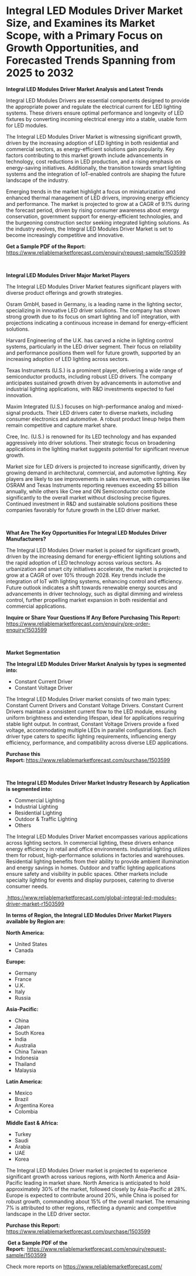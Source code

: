<p><h1>Integral LED Modules Driver Market Size, and Examines its Market Scope, with a Primary Focus on Growth Opportunities, and Forecasted Trends Spanning from 2025 to 2032</h1></p><p><strong>Integral LED Modules Driver Market Analysis and Latest Trends</strong></p>
<p><p>Integral LED Modules Drivers are essential components designed to provide the appropriate power and regulate the electrical current for LED lighting systems. These drivers ensure optimal performance and longevity of LED fixtures by converting incoming electrical energy into a stable, usable form for LED modules. </p><p>The Integral LED Modules Driver Market is witnessing significant growth, driven by the increasing adoption of LED lighting in both residential and commercial sectors, as energy-efficient solutions gain popularity. Key factors contributing to this market growth include advancements in technology, cost reductions in LED production, and a rising emphasis on energy-saving initiatives. Additionally, the transition towards smart lighting systems and the integration of IoT-enabled controls are shaping the future landscape of the industry. </p><p>Emerging trends in the market highlight a focus on miniaturization and enhanced thermal management of LED drivers, improving energy efficiency and performance. The market is projected to grow at a CAGR of 9.1% during the forecast period, driven by rising consumer awareness about energy conservation, government support for energy-efficient technologies, and the burgeoning construction sector seeking integrated lighting solutions. As the industry evolves, the Integral LED Modules Driver Market is set to become increasingly competitive and innovative.</p></p>
<p><strong>Get a Sample PDF of the Report:&nbsp;</strong> <a href="https://www.reliablemarketforecast.com/enquiry/request-sample/1503599?utm_campaign=2750&utm_medium=2&utm_source=Github&utm_content=ia&utm_term=23032025&utm_id=integral-led-modules-driver">https://www.reliablemarketforecast.com/enquiry/request-sample/1503599</a></p>
<p>&nbsp;</p>
<p><strong>Integral LED Modules Driver Major Market Players</strong></p>
<p><p>The Integral LED Modules Driver Market features significant players with diverse product offerings and growth strategies. </p><p>Osram GmbH, based in Germany, is a leading name in the lighting sector, specializing in innovative LED driver solutions. The company has shown strong growth due to its focus on smart lighting and IoT integration, with projections indicating a continuous increase in demand for energy-efficient solutions.</p><p>Harvard Engineering of the U.K. has carved a niche in lighting control systems, particularly in the LED driver segment. Their focus on reliability and performance positions them well for future growth, supported by an increasing adoption of LED lighting across sectors.</p><p>Texas Instruments (U.S.) is a prominent player, delivering a wide range of semiconductor products, including robust LED drivers. The company anticipates sustained growth driven by advancements in automotive and industrial lighting applications, with R&D investments expected to fuel innovation.</p><p>Maxim Integrated (U.S.) focuses on high-performance analog and mixed-signal products. Their LED drivers cater to diverse markets, including consumer electronics and automotive. A robust product lineup helps them remain competitive and capture market share.</p><p>Cree, Inc. (U.S.) is renowned for its LED technology and has expanded aggressively into driver solutions. Their strategic focus on broadening applications in the lighting market suggests potential for significant revenue growth.</p><p>Market size for LED drivers is projected to increase significantly, driven by growing demand in architectural, commercial, and automotive lighting. Key players are likely to see improvements in sales revenue, with companies like OSRAM and Texas Instruments reporting revenues exceeding $5 billion annually, while others like Cree and ON Semiconductor contribute significantly to the overall market without disclosing precise figures. Continued investment in R&D and sustainable solutions positions these companies favorably for future growth in the LED driver market.</p></p>
<p>&nbsp;</p>
<p><strong>What Are The Key Opportunities For Integral LED Modules Driver Manufacturers?</strong></p>
<p><p>The Integral LED Modules Driver market is poised for significant growth, driven by the increasing demand for energy-efficient lighting solutions and the rapid adoption of LED technology across various sectors. As urbanization and smart city initiatives accelerate, the market is projected to grow at a CAGR of over 10% through 2028. Key trends include the integration of IoT with lighting systems, enhancing control and efficiency. Future outlook indicates a shift towards renewable energy sources and advancements in driver technology, such as digital dimming and wireless control, further propelling market expansion in both residential and commercial applications.</p></p>
<p><strong>Inquire or Share Your Questions If Any Before Purchasing This Report:</strong> <a href="https://www.reliablemarketforecast.com/enquiry/pre-order-enquiry/1503599?utm_campaign=2750&utm_medium=2&utm_source=Github&utm_content=ia&utm_term=23032025&utm_id=integral-led-modules-driver">https://www.reliablemarketforecast.com/enquiry/pre-order-enquiry/1503599</a></p>
<p>&nbsp;</p>
<p><strong>Market Segmentation</strong></p>
<p><strong>The Integral LED Modules Driver Market Analysis by types is segmented into:</strong></p>
<p><ul><li>Constant Current Driver</li><li>Constant Voltage Driver</li></ul></p>
<p><p>The Integral LED Modules Driver market consists of two main types: Constant Current Drivers and Constant Voltage Drivers. Constant Current Drivers maintain a consistent current flow to the LED module, ensuring uniform brightness and extending lifespan, ideal for applications requiring stable light output. In contrast, Constant Voltage Drivers provide a fixed voltage, accommodating multiple LEDs in parallel configurations. Each driver type caters to specific lighting requirements, influencing energy efficiency, performance, and compatibility across diverse LED applications.</p></p>
<p><strong>Purchase this Report:&nbsp;</strong><a href="https://www.reliablemarketforecast.com/purchase/1503599?utm_campaign=2750&utm_medium=2&utm_source=Github&utm_content=ia&utm_term=23032025&utm_id=integral-led-modules-driver">https://www.reliablemarketforecast.com/purchase/1503599</a></p>
<p>&nbsp;</p>
<p><strong>The Integral LED Modules Driver Market Industry Research by Application is segmented into:</strong></p>
<p><ul><li>Commercial Lighting</li><li>Industrial Lighting</li><li>Residential Lighting</li><li>Outdoor & Traffic Lighting</li><li>Others</li></ul></p>
<p><p>The Integral LED Modules Driver Market encompasses various applications across lighting sectors. In commercial lighting, these drivers enhance energy efficiency in retail and office environments. Industrial lighting utilizes them for robust, high-performance solutions in factories and warehouses. Residential lighting benefits from their ability to provide ambient illumination and energy savings in homes. Outdoor and traffic lighting applications ensure safety and visibility in public spaces. Other markets include specialty lighting for events and display purposes, catering to diverse consumer needs.</p></p>
<p><a href="https://www.reliablemarketforecast.com/global-integral-led-modules-driver-market-r1503599?utm_campaign=2750&utm_medium=2&utm_source=Github&utm_content=ia&utm_term=23032025&utm_id=integral-led-modules-driver">&nbsp;https://www.reliablemarketforecast.com/global-integral-led-modules-driver-market-r1503599</a></p>
<p><strong>In terms of Region, the Integral LED Modules Driver Market Players available by Region are:</strong></p>
<p>
    <p> <strong> North America: </strong>
        <ul>
            <li>United States</li>
            <li>Canada</li>
        </ul>
        </p> 
    <p> <strong> Europe: </strong>
        <ul>
            <li>Germany</li>
            <li>France</li>
            <li>U.K.</li>
            <li>Italy</li>
            <li>Russia</li>
        </ul>
        </p> 
    <p> <strong> Asia-Pacific: </strong>
        <ul>
            <li>China</li>
            <li>Japan</li>
            <li>South Korea</li>
            <li>India</li>
            <li>Australia</li>
            <li>China Taiwan</li>
            <li>Indonesia</li>
            <li>Thailand</li>
            <li>Malaysia</li>
        </ul>
        </p> 
    <p> <strong> Latin America: </strong>
        <ul>
            <li>Mexico</li>
            <li>Brazil</li>
            <li>Argentina Korea</li>
            <li>Colombia</li>
        </ul>
        </p> 
    <p> <strong> Middle East & Africa: </strong>
        <ul>
            <li>Turkey</li>
            <li>Saudi</li>
            <li>Arabia</li>
            <li>UAE</li>
            <li>Korea</li>
        </ul>
    </p>
    </p>
<p><p>The Integral LED Modules Driver market is projected to experience significant growth across various regions, with North America and Asia-Pacific leading in market share. North America is anticipated to hold approximately 30% of the market, followed closely by Asia-Pacific at 28%. Europe is expected to contribute around 20%, while China is poised for robust growth, commanding about 15% of the overall market. The remaining 7% is attributed to other regions, reflecting a dynamic and competitive landscape in the LED driver sector.</p></p>
<p><strong>Purchase this Report: </strong><a href="https://www.reliablemarketforecast.com/purchase/1503599?utm_campaign=2750&utm_medium=2&utm_source=Github&utm_content=ia&utm_term=23032025&utm_id=integral-led-modules-driver">https://www.reliablemarketforecast.com/purchase/1503599</a></p>
<p>&nbsp;<strong>Get a Sample PDF of the Report:&nbsp;&nbsp;</strong><a href="https://www.reliablemarketforecast.com/enquiry/request-sample/1503599?utm_campaign=2750&utm_medium=2&utm_source=Github&utm_content=ia&utm_term=23032025&utm_id=integral-led-modules-driver">https://www.reliablemarketforecast.com/enquiry/request-sample/1503599</a></p>
<p><strong></strong></p>
<p>Check more reports on <a href="https://www.reliablemarketforecast.com/?utm_campaign=2750&utm_medium=2&utm_source=Github&utm_content=ia&utm_term=23032025&utm_id=integral-led-modules-driver">https://www.reliablemarketforecast.com/</a></p>
